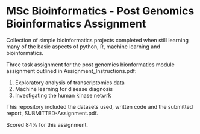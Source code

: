 # MSc Bioinformatics - Post Genomics Bioinformatics Assignment

Collection of simple bioinformatics projects completed when still learning many of the basic aspects of python, R, machine learning and bioinformatics.

Three task assignment for the post genomics bionformatics module assignment outlined in Assignment_Instructions.pdf:

1. Exploratory analysis of transcriptomics data
2. Machine learning for disease diagnosis
3. Investigating the human kinase netwrk

This repository included the datasets used, written code and the submitted report, SUBMITTED-Assignment.pdf.

Scored 84% for this assignment. 
